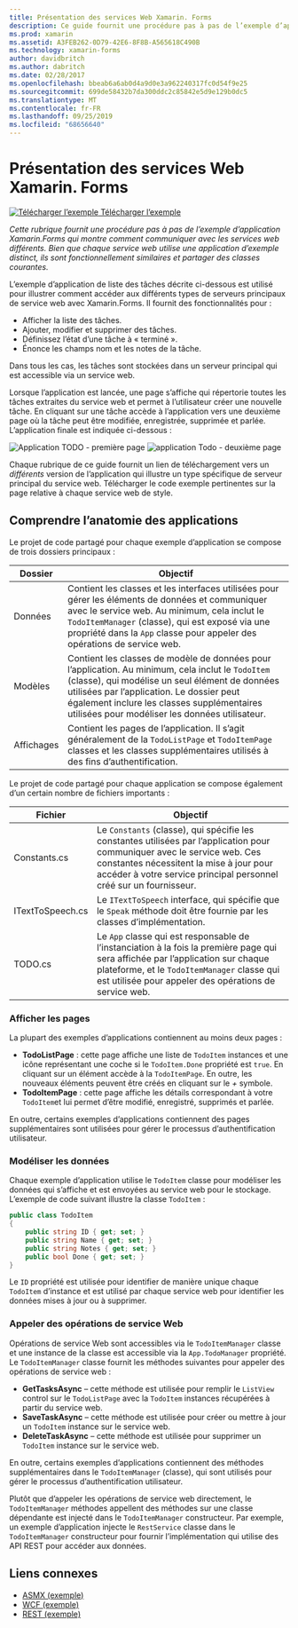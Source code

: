 ```yaml
---
title: Présentation des services Web Xamarin. Forms
description: Ce guide fournit une procédure pas à pas de l’exemple d’application Xamarin. Forms qui montre comment communiquer avec différents services Web. Bien que chaque service web utilise une application d’exemple distinct, ils sont fonctionnellement similaires et partager des classes courantes.
ms.prod: xamarin
ms.assetid: A3FEB262-0D79-42E6-8F8B-A565618C490B
ms.technology: xamarin-forms
author: davidbritch
ms.author: dabritch
ms.date: 02/28/2017
ms.openlocfilehash: bbeab6a6ab0d4a9d0e3a962240317fc0d54f9e25
ms.sourcegitcommit: 699de58432b7da300ddc2c85842e5d9e129b0dc5
ms.translationtype: MT
ms.contentlocale: fr-FR
ms.lasthandoff: 09/25/2019
ms.locfileid: "68656640"
---
```

# <a name="xamarinforms-web-services-introduction"></a>Présentation des services Web Xamarin. Forms

[![Télécharger l’exemple](~/media/shared/download.png) Télécharger l’exemple](https://docs.microsoft.com/samples/xamarin/xamarin-forms-samples/webservices-todorest)

_Cette rubrique fournit une procédure pas à pas de l’exemple d’application Xamarin.Forms qui montre comment communiquer avec les services web différents. Bien que chaque service web utilise une application d’exemple distinct, ils sont fonctionnellement similaires et partager des classes courantes._

L’exemple d’application de liste des tâches décrite ci-dessous est utilisé pour illustrer comment accéder aux différents types de serveurs principaux de service web avec Xamarin.Forms. Il fournit des fonctionnalités pour :

- Afficher la liste des tâches.
- Ajouter, modifier et supprimer des tâches.
- Définissez l’état d’une tâche à « terminé ».
- Énonce les champs nom et les notes de la tâche.

Dans tous les cas, les tâches sont stockées dans un serveur principal qui est accessible via un service web.

Lorsque l’application est lancée, une page s’affiche qui répertorie toutes les tâches extraites du service web et permet à l’utilisateur créer une nouvelle tâche. En cliquant sur une tâche accède à l’application vers une deuxième page où la tâche peut être modifiée, enregistrée, supprimée et parlée. L’application finale est indiquée ci-dessous :

![](introduction-images/app-example-1.png "Application TODO - première page")
![](introduction-images/app-example-2.png "application Todo - deuxième page")

Chaque rubrique de ce guide fournit un lien de téléchargement vers un *différents* version de l’application qui illustre un type spécifique de serveur principal du service web. Télécharger le code exemple pertinentes sur la page relative à chaque service web de style.

## <a name="understand-the-application-anatomy"></a>Comprendre l’anatomie des applications

Le projet de code partagé pour chaque exemple d’application se compose de trois dossiers principaux :

|Dossier|Objectif|
|--- |--- |
|Données|Contient les classes et les interfaces utilisées pour gérer les éléments de données et communiquer avec le service web. Au minimum, cela inclut le `TodoItemManager` (classe), qui est exposé via une propriété dans la `App` classe pour appeler des opérations de service web.|
|Modèles|Contient les classes de modèle de données pour l’application. Au minimum, cela inclut le `TodoItem` (classe), qui modélise un seul élément de données utilisées par l’application. Le dossier peut également inclure les classes supplémentaires utilisées pour modéliser les données utilisateur.|
|Affichages|Contient les pages de l’application. Il s’agit généralement de la `TodoListPage` et `TodoItemPage` classes et les classes supplémentaires utilisés à des fins d’authentification.|

Le projet de code partagé pour chaque application se compose également d’un certain nombre de fichiers importants :

|Fichier|Objectif|
|--- |--- |
|Constants.cs|Le `Constants` (classe), qui spécifie les constantes utilisées par l’application pour communiquer avec le service web. Ces constantes nécessitent la mise à jour pour accéder à votre service principal personnel créé sur un fournisseur.|
|ITextToSpeech.cs|Le `ITextToSpeech` interface, qui spécifie que le `Speak` méthode doit être fournie par les classes d’implémentation.|
|TODO.cs|Le `App` classe qui est responsable de l’instanciation à la fois la première page qui sera affichée par l’application sur chaque plateforme, et le `TodoItemManager` classe qui est utilisée pour appeler des opérations de service web.|

### <a name="view-pages"></a>Afficher les pages

La plupart des exemples d’applications contiennent au moins deux pages :

- **TodoListPage** : cette page affiche une liste de `TodoItem` instances et une icône représentant une coche si le `TodoItem.Done` propriété est `true`. En cliquant sur un élément accède à la `TodoItemPage`. En outre, les nouveaux éléments peuvent être créés en cliquant sur le *+* symbole.
- **TodoItemPage** : cette page affiche les détails correspondant à votre `TodoItem`et lui permet d’être modifié, enregistré, supprimés et parlée.

En outre, certains exemples d’applications contiennent des pages supplémentaires sont utilisées pour gérer le processus d’authentification utilisateur.

### <a name="model-the-data"></a>Modéliser les données

Chaque exemple d’application utilise le `TodoItem` classe pour modéliser les données qui s’affiche et est envoyées au service web pour le stockage. L’exemple de code suivant illustre la classe `TodoItem` :

```csharp
public class TodoItem
{
    public string ID { get; set; }
    public string Name { get; set; }
    public string Notes { get; set; }
    public bool Done { get; set; }
}
```

Le `ID` propriété est utilisée pour identifier de manière unique chaque `TodoItem` d’instance et est utilisé par chaque service web pour identifier les données mises à jour ou à supprimer.

### <a name="invoke-web-service-operations"></a>Appeler des opérations de service Web

Opérations de service Web sont accessibles via le `TodoItemManager` classe et une instance de la classe est accessible via la `App.TodoManager` propriété. Le `TodoItemManager` classe fournit les méthodes suivantes pour appeler des opérations de service web :

- **GetTasksAsync** – cette méthode est utilisée pour remplir le `ListView` control sur le `TodoListPage` avec la `TodoItem` instances récupérées à partir du service web.
- **SaveTaskAsync** – cette méthode est utilisée pour créer ou mettre à jour un `TodoItem` instance sur le service web.
- **DeleteTaskAsync** – cette méthode est utilisée pour supprimer un `TodoItem` instance sur le service web.

En outre, certains exemples d’applications contiennent des méthodes supplémentaires dans le `TodoItemManager` (classe), qui sont utilisés pour gérer le processus d’authentification utilisateur.

Plutôt que d’appeler les opérations de service web directement, le `TodoItemManager` méthodes appellent des méthodes sur une classe dépendante est injecté dans le `TodoItemManager` constructeur. Par exemple, un exemple d’application injecte le `RestService` classe dans le `TodoItemManager` constructeur pour fournir l’implémentation qui utilise des API REST pour accéder aux données.

## <a name="related-links"></a>Liens connexes

- [ASMX (exemple)](https://docs.microsoft.com/samples/xamarin/xamarin-forms-samples/webservices-todoasmx)
- [WCF (exemple)](https://docs.microsoft.com/samples/xamarin/xamarin-forms-samples/webservices-todowcf)
- [REST (exemple)](https://docs.microsoft.com/samples/xamarin/xamarin-forms-samples/webservices-todorest)
